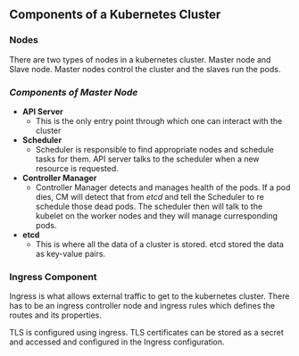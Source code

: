 ## Components of a Kubernetes Cluster

### **Nodes**

There are two types of nodes in a kubernetes cluster. Master node and Slave node. Master nodes control the cluster and the slaves run the pods.

### _Components of **Master Node**_

- **API Server**
  - This is the only entry point through which one can interact with the cluster
- **Scheduler**
  - Scheduler is responsible to find appropriate nodes and schedule tasks for them. API server talks to the scheduler when a new resource is requested.
- **Controller Manager**
  - Controller Manager detects and manages health of the pods. If a pod dies, CM will detect that from _etcd_ and tell the Scheduler to re schedule those dead pods. The scheduler then will talk to the kubelet on the worker nodes and they will manage curresponding pods.
- **etcd**
  - This is where all the data of a cluster is stored. etcd stored the data as key-value pairs.

### Ingress Component

Ingress is what allows external traffic to get to the kubernetes cluster. There has to be an ingress controller node and ingress rules which defines the routes and its properties.

TLS is configured using ingress. TLS certificates can be stored as a secret and accessed and configured in the Ingress configuration.

